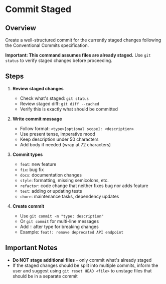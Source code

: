 # Commit Staged

## Overview
Create a well-structured commit for the currently staged changes following the Conventional Commits specification.

**Important: This command assumes files are already staged.** Use `git status` to verify staged changes before proceeding.

## Steps
1. **Review staged changes**
   - Check what's staged: `git status`
   - Review staged diff: `git diff --cached`
   - Verify this is exactly what should be committed

2. **Write commit message**
   - Follow format: `<type>[optional scope]: <description>`
   - Use present tense, imperative mood
   - Keep description under 50 characters
   - Add body if needed (wrap at 72 characters)

3. **Commit types**
   - `feat`: new feature
   - `fix`: bug fix
   - `docs`: documentation changes
   - `style`: formatting, missing semicolons, etc.
   - `refactor`: code change that neither fixes bug nor adds feature
   - `test`: adding or updating tests
   - `chore`: maintenance tasks, dependency updates

4. **Create commit**
   - Use `git commit -m "type: description"`
   - Or `git commit` for multi-line messages
   - Add `!` after type for breaking changes
   - Example: `feat!: remove deprecated API endpoint`

## Important Notes
- **Do NOT stage additional files** - only commit what's already staged
- If the staged changes should be split into multiple commits, inform the user and suggest using `git reset HEAD <file>` to unstage files that should be in a separate commit

